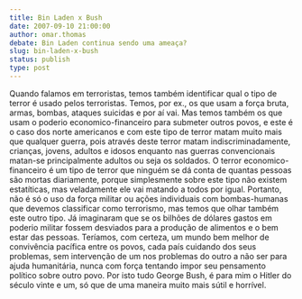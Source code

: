 ```yaml
---
title: Bin Laden x Bush
date: 2007-09-10 21:00:00
author: omar.thomas
debate: Bin Laden continua sendo uma ameaça?
slug: bin-laden-x-bush
status: publish 
type: post
---
```


Quando falamos em terroristas, temos também identificar qual o tipo de terror é usado pelos terroristas. Temos, por ex., os que usam a força bruta, armas, bombas, ataques suicidas e por aí vai. Mas temos também os que usam o poderio economico-financeiro para submeter outros povos, e este é o caso dos norte americanos e com este tipo de terror matam muito mais que qualquer guerra, pois através deste terror matam indiscriminadamente, crianças, jovens, adultos e idosos enquanto nas guerras convencionais matan-se principalmente adultos ou seja os soldados. O terror economico-financeiro é um tipo de terror que ninguém se dá conta de quantas pessoas são mortas diariamente, porque simplesmente sobre este tipo não existem estatíticas, mas veladamente ele vai matando a todos por igual. Portanto, não é só o uso da força militar ou ações individuais com bombas-humanas que devemos classificar como terrorismo, mas temos que olhar também este outro tipo. Já imaginaram que se os bilhões de dólares gastos em poderio militar fossem desviados para a produção de alimentos e o bem estar das pessoas. Teríamos, com certeza, um mundo bem melhor de convivência pacífica entre os povos, cada país cuidando dos seus problemas, sem intervenção de um nos problemas do outro a não ser para ajuda humanitária, nunca com força tentando impor seu pensamento político sobre outro povo. Por isto tudo George Bush, é para mim o Hitler do século vinte e um, só que de uma maneira muito mais sútil e horrível.
